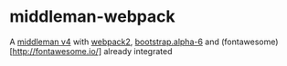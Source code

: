 # middleman-webpack
A [middleman v4](https://middlemanapp.com/) with [webpack2](https://webpack.js.org/), [bootstrap.alpha-6](http://v4-alpha.getbootstrap.com/) and (fontawesome)[http://fontawesome.io/] already integrated
